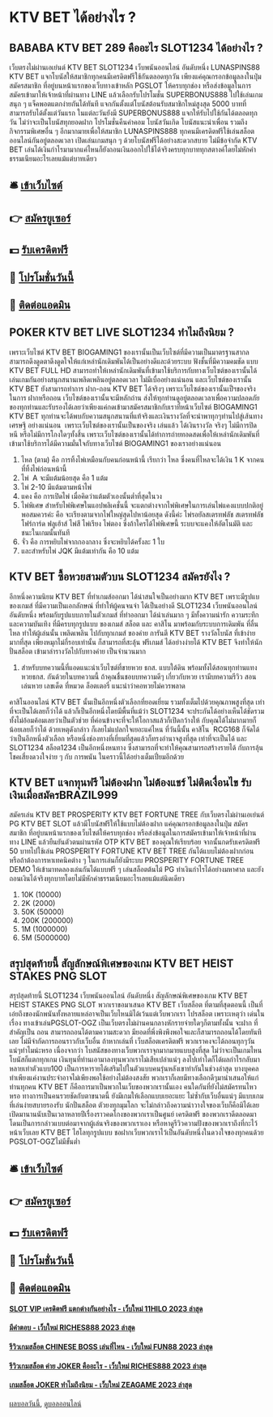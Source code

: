 # KTV BET ได้อย่างไร ?
## BABABA KTV BET 289 คืออะไร SLOT1234 ได้อย่างไร ?
เว็บตรงไม่ผ่านเอเย่นต์ KTV BET SLOT1234 เว็บพนันออนไลน์ อันดับหนึ่ง LUNASPINS88 KTV BET แจกโบนัสให้สมาชิกทุกคนมีเครดิตฟรีใช้กันตลอดทุกวัน เพียงแค่คุณกรอกข้อมูลลงในปุ่ม สมัครสมาชิก ที่อยู่บนหน้าแรกของเว็บทางเข้าหลัก PGSLOT ให้ครบทุกช่อง หรือส่งข้อมูลในการสมัครเข้ามาให้เจ้าหน้าที่ผ่านทาง LINE แล้วเลือกรับโปรโมชั่น SUPERBONUS888 ไปใช้เล่นเกมสนุก ๆ แจ็คพอตแตกง่ายกันได้ทันที แจกกันตั้งแต่โบนัสต้อนรับสมาชิกใหม่สูงสุด 5000 บาทที่สามารถรับได้ตั้งแต่วันแรก ในแต่ละวันยังมี SUPERBONUS888 แจกให้รับไปใช้กันได้ตลอดทุกวัน ไม่ว่าจะเป็นโบนัสทุกยอดฝาก โปรโมชั่นคืนค่าคอม โบนัสวันเกิด โบนัสแนะนำเพื่อน รวมถึงกิจกรรมพิเศษอื่น ๆ อีกมากมายเพื่อให้สมาชิก LUNASPINS888 ทุกคนมีเครดิตฟรีใช้เล่นสล็อตออนไลน์กันอยู่ตลอดเวลา เปิดเล่นเกมสนุก ๆ ด้วยโบนัสฟรีได้อย่างสะดวกสบาย ไม่มีข้อจำกัด KTV BET เล่นได้เงินกำไรมามากแค่ไหนก็ยังถอนเงินออกไปใช้ได้จริงครบทุกบาททุกสตางค์โดยไม่หักค่าธรรมเนียมอะไรเลยแม้แต่บาทเดียว

## 🛎 [เข้าเว็บไซต์](https://bit.ly/3SdLNi2)
## 👉 [สมัครยูเซอร์](https://bit.ly/3SdLNi2)
## 💵 [รับเครดิตฟรี](https://bit.ly/3dyRKHj)
## 👑 [โปรโมชั่นวันนี้](https://bit.ly/3dyRKHj)
## 📱 [ติดต่อแอดมิน](https://bit.ly/3dyRKHj)

## POKER KTV BET LIVE SLOT1234 ทำไมถึงนิยม ?
เพราะเว็บไซต์ KTV BET BIOGAMING1 ของเรานั้นเป็นเว็บไซต์ที่มีความเป็นมาตรฐานสากล สามารถดึงดูดตาดึงดูดใจให้แก่เหล่านักเดิมพันได้เป็นอย่างดีและด้วยระบบ ฟังชั้นที่มีความคมชัด แบบ KTV BET FULL HD สามารถทำให้เหล่านักเดิมพันที่เข้ามาใช้บริการกับทางเว็บไซต์ของเรานั้นได้เล่นเกมกันอย่างสนุกสนานเพลิดเพลินอยู่ตลอดเวลา ไม่มีเบื่ออย่างแน่นอน และเว็บไซต์ของเรานั้น KTV BET ยังสามารถทำการ ฝาก-ถอน KTV BET ได้จริงๆ เพราะเว็บไซต์ของเรานั้นเป็ฯของจริง ในการ ฝากหรือถอน เว็บไซต์ของเรานั้นจะมีหลักถ่าน ส่งให้ทุกท่านดูอยู่ตลอดเวลาเพื่อความปลอดภัยของทุกท่านและรับรองได้เลยว่าเพียงแค่กดเข้ามาสมัครสมาชิกกับเราที่หน้าเว็บไซต์ BIOGAMING1 KTV BET ทุกท่านจะได้พบกับความสนุกสนานที่แท้จริงและเงินรางวัลที่จะนำพาทุกๆท่านไปสู่เส้นทางเศรษฐี อย่างแน่นอน  เพราะเว็บไซต์ของเรานั้นเป็นของจริง เล่นแล้ว ได้เงินรางวัล จริงๆ ไม่มีการปิดหนี หรือไม่มีการโกงใดๆทั้งสิ้น เพราะเว็บไซต์ของเรานั้นได้ทำการถ่ายทอดสดเพื่อให้เหล่านักเดิมพันที่เข้ามาใช้บริการได้มีความมั่นใจกับทางเว็บไซต์ BIOGAMING1 ของเราอย่างแน่นอน
1. ไหล (ตาม) คือ การทิ้งไพ่เหมือนกับคนก่อนหน้านี้ เรียกว่า ไหล ซึ่งคนที่ไหลจะได้เงิน 1 K จากคนที่ทิ้งไพ่ก่อนหน้านี้
2. ไพ่  A จะมีแต้มน้อยสุด คือ 1 แต้ม
3. ไพ่ 2-10 มีแต้มตามหน้าไพ่
4. แคง คือ การเปิดไพ่ เมื่อคิดว่าแต้มตัวเองนั้นต่ำที่สุดในวง
5. ไพ่พิเศษ สำหรับไพ่พิเศษในแอปพลิเคชั่นนี้ จะแตกต่างจากไพ่พิเศษในการเล่นไพ่แคงแบบปกติอยู่พอสมควรค่ะ คือ จะเรียงตามจากไพ่ใหญ่สุดไปหาน้อยสุด ดังนี้ค่ะ ไพ่รอยัลสเตรทฟลัช สเตรทฟลัช โฟร์การ์ด ฟลูเฮ้าส์ ไพ่สี ไพ่เรียง ไพ่ตอง ซึ่งถ้าใครได้ไพ่พิเศษนี้ ระบบจะแคงให้อัตโนมัติ และ ชนะในเกมนั้นทันที
6. จั่ว คือ การหยิบไพ่จากกองกลาง ซึ่งจะหยิบได้ครั้งละ 1 ใบ
7. และสำหรับไพ่ JQK มีแต้มเท่ากัน คือ 10 แต้ม

## KTV BET ซื้อหวยสามตัวบน SLOT1234 สมัครยังไง ?
อีกหนึ่งความนิยม KTV BET ที่ทำเกมส์ออกมา ได้น่าสนใจเป็นอย่างมาก KTV BET เพราะมีรูปแบของเกมส์ ที่มีความเป็นเอกลักษณ์ ที่ทำให้ผู้คนจนจำ ได้เป็นอย่างดี SLOT1234 เว็บพนันออนไลน์ อันดับหนึ่ง พร้อมกับรูปแบบภายในตัวเกมส์ ที่ทำออกมา ได้น่าเล่นมาก ๆ มีทั้งความน่ารัก ความระทึก และความบันเทิง ที่มีครบทุกรูปแบบ ของเกมส์ สล็อต และ คาสิโน มาพร้อมกับระบบการเดิมพัน ที่ลื่นไหล ทำให้ผู้เล่นนั้น เพลิดเพลิน ไปกับทุกเกมส์ ของค่าย การันตี KTV BET รางวัลโบนัส ที่เข้าง่ายมากที่สุด เพียงหมุกไม่กี่รอบเท่านั้น ก็สามารถที่สะลุ้น ฟรีเกมส์ ได้อย่างง่ายได้ KTV BET จึงทำให้นักปั่นสล็อต เข้ามาล่ารางวัลไปกับทางค่าย เป็นจำนวนมาก
1. สำหรับบทความนี้ที่แอดแนะนำเว็บไซต์ที่ขายหวย ธกส. แบบใต้ดิน พร้อมทั้งได้สอนทุกท่านแทงหวยธกส. กันด้วยในบทความนี้ ถ้าคุณชื่นชอบบทความดีๆ เกี่ยวกับหวย เรามีบทความรีวิว สอนเล่นหวย เลขเด็ด ที่หมวด ล็อตเตอรี่ แนะนำว่าคอหวยไม่ควรพลาด

คาสิโนออนไลน์ KTV BET นั้นเป็นอีกหนึ่งตัวเลือกที่ยอดเยี่ยม รวมทั้งเต็มไปด้วยคุณภาพสูงที่สุด เท่าที่จะเป็นได้เลยก็ว่าได้ แล้วก็เป็นอีกหนึ่งโดยมีพื้นที่แม้ว่า SLOT1234 จะประกันได้อย่างเห็นได้ชัดรวมทั้งไม่อ้อมค้อมเลยว่าเป็นตัวช่วย ที่ค่อนข้างจะที่จะให้โอกาสแล้วก็เปิดกว้างให้ กับคุณได้ไม่มากมายก็น้อยเลยก็ว่าได้ ด้วยเหตุดังกล่าว ก็เลยไม่แปลกใจเยอะแค่ไหน ที่วันนี้นั้น คาสิโน  RCG168 ก็จัดได้ว่าเป็นอีกหนึ่งตัวเลือก หรือหนึ่งช่องทางที่เยี่ยมที่สุดแล้วก็ทรงอำนาจสูงที่สุด เท่าที่จะเป็นได้ และ SLOT1234 สล็อต1234 เป็นอีกหนึ่งหนทาง ซึ่งสามารถที่จะทำให้คุณสามารถสร้างรายได้ กับการลุ้นโชคเสี่ยงดวงใจง่าย ๆ กับ การพนัน ในคราวนี้ได้อย่างเต็มเปี่ยมอีกด้วย

## KTV BET แจกทุนฟรี ไม่ต้องฝาก ไม่ต้องแชร์ ไม่ติดเงื่อนไข รับเงินเมื่อสมัครBRAZIL999
สมัครเล่น KTV BET PROSPERITY KTV BET FORTUNE TREE กับเว็บตรงไม่ผ่านเอเย่นต์ PG KTV BET SLOT แล้วมีโบนัสฟรีให้ใช้แบบไม่ต้องฝาก แค่คุณกรอกข้อมูลลงในปุ่ม สมัครสมาชิก ที่อยู่บนหน้าแรกของเว็บไซต์ให้ครบทุกช่อง หรือส่งข้อมูลในการสมัครเข้ามาให้เจ้าหน้าที่ผ่านทาง LINE แล้วยืนยันตัวตนผ่านรหัส OTP KTV BET ของคุณให้เรียบร้อย จากนั้นกดรับเครดิตฟรี 50 บาทไปใช้เล่น PROSPERITY FORTUNE KTV BET TREE กันได้แบบไม่ต้องฝากก่อน หรือถ้าต้องการหาเทคนิคต่าง ๆ ในการเล่นก็ยังมีระบบ PROSPERITY FORTUNE TREE DEMO ให้เข้ามาทดลองเล่นกันได้แบบฟรี ๆ เล่นสล็อตต้นไม้ PG ทำเงินกำไรได้อย่างมหาศาล และยังถอนเงินได้จริงทุกบาทโดยไม่มีหักค่าธรรมเนียมอะไรเลยแม้แต่นิดเดียว
1. 10K (10000)
2. 2K (2000)
3. 50K (50000)
4. 200K (200000)
5. 1M (1000000)
6. 5M (5000000)

## สรุปสุดท้ายนี้ สัญลักษณ์พิเศษของเกม KTV BET HEIST STAKES PNG SLOT
สรุปสุดท้ายนี้ SLOT1234 เว็บพนันออนไลน์ อันดับหนึ่ง สัญลักษณ์พิเศษของเกม KTV BET HEIST STAKES PNG SLOT พวกเราขอมาเสนอ KTV BET เว็บสล็อต ที่ตามที่สุดตอนนี้ เป็นที่เอ๋ยถึงของนักพนันทั้งหลายแหล่อาจเป็นเว็บไหนมิได้เว้นแต่เว็บพวกเรา โปรสล็อต เพราะเหตุว่า เด่นในเรื่อง ทางเข้าเล่นPGSLOT-OGZ เป็นเว็บตรงไม่ผ่านคนกลางหักรายจ่ายใดๆก็ตามทั้งนั้น จะฝาก ที่สำคัญเป็น ถอน สามารถถอนได้ตามความสะดวก มียอดที่พึ่งพิงพึงพอใจและก็สามารถถอนได้โดยทันทีเลย ไม่มีจำกัดการถอนราวกับเว็บอื่น ถ้าหากเล่นที่ เว็บสล็อตเครดิตฟรี พวกเราคงจะได้ถอนทุกๆวันแน่ๆทำไมน่ะหรอ เนื่องจากว่า โบสนัสของทางเว็บพวกเราจุกมากมายแบบสูงที่สุด ไม่ว่าจะเป็นเกมไหนโบนัสก็แตกทุกเกม เงินทุนที่ท่านเอามาลงทุนพวกเราไม่เสียเปล่าแน่ๆ ลงไปเท่าใดก็ได้ผลกำไรกลับมาหลายเท่าตัวแบบ100 เป็นการหารายได้เสริมไปในตัวแบบคนรุ่นหลังเขาทำกันในช่วงล่าสุด บางบุคคลทำเพียงแค่งานประจำอาจไม่เพียงพอใช้อย่างไม่ต้องสงสัย พวกเราก็เลยมีทางเลือกดีๆมานำเสนอให้แก่ท่านทุกคน KTV BET ก็คือการมาเป็นพวกในเว็บของพวกเรานั้นเอง คนใดกันที่ยังไม่สมัครทนไหวหรอ ทางการเป็นคนรวยชัดกับตาขนาดนี้ ยังมีเกมให้เลือกแบบเยอะแยะ ไม่ซ้ำกับเว็บอื่นแน่ๆ มีแบบเกมที่เล่นง่ายสบายรองรับ นักปั่นสล็อต ตัวยงทุกมุมโลก จะไม่กล่าวถึงความน่าวางใจของเว็บก็คือมิได้เลยเปิดมานานนับเป็นเวลาหลายปีเรื่องราวคดโกงของพวกเราเป็นศูนย์ เครดิตฟรี ของพวกเราดีตลอดมา โดนเป็นการกล่าวแบบต่อมาจากผู้เล่นจริงของพวกเราเอง หรือหาดูรีวิวความปังของพวกเราถึงที่กะไว้หน้าเว็บเลย KTV BET ไฮโลทุกรูปแบบ ชอฝากเว็บพวกเราไว้เป็นอันดับหนึ่งในดวงใจของทุกคนด้วย PGSLOT-OGZไม่มีขั้นต่ำ

## 🛎 [เข้าเว็บไซต์](https://bit.ly/3SdLNi2)
## 👉 [สมัครยูเซอร์](https://bit.ly/3SdLNi2)
## 💵 [รับเครดิตฟรี](https://bit.ly/3dyRKHj)
## 👑 [โปรโมชั่นวันนี้](https://bit.ly/3dyRKHj)
## 📱 [ติดต่อแอดมิน](https://bit.ly/3dyRKHj)

#### [SLOT VIP เครดิตฟรี แตกต่างกันอย่างไร - เว็บใหม่ 11HILO 2023 ล่าสุด](https://atom.io/themes/slot%20vip%20เครดิตฟรี%20แตกต่างกันอย่างไร%20-%20เว็บใหม่%2011hilo%202023%20ล่าสุด)
#### [มีคำตอบ - เว็บใหม่ RICHES888 2023 ล่าสุด](https://atom.io/themes/มีคำตอบ%20-%20เว็บใหม่%20riches888%202023%20ล่าสุด)
#### [รีวิวเกมสล็อต CHINESE BOSS เล่นที่ไหน - เว็บใหม่ FUN88 2023 ล่าสุด](https://atom.io/themes/รีวิวเกมสล็อต%20chinese%20boss%20เล่นที่ไหน%20-%20เว็บใหม่%20fun88%202023%20ล่าสุด)
#### [รีวิวเกมสล็อต ค่าย JOKER คืออะไร - เว็บใหม่ RICHES888 2023 ล่าสุด](https://atom.io/themes/รีวิวเกมสล็อต%20ค่าย%20joker%20คืออะไร%20-%20เว็บใหม่%20riches888%202023%20ล่าสุด)
#### [เกมสล็อต JOKER ทำไมถึงนิยม - เว็บใหม่ ZEAGAME 2023 ล่าสุด](https://atom.io/themes/เกมสล็อต%20joker%20ทำไมถึงนิยม%20-%20เว็บใหม่%20zeagame%202023%20ล่าสุด)

[ผลบอลวันนี้](https://siamsport.tv "ผลบอลวันนี้"), [ดูบอลออนไลน์](https://siamsport.tv/ดูบอลสด "ดูบอลออนไลน์")